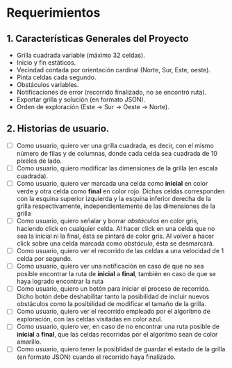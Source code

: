 # Requerimientos

## 1. Características Generales del Proyecto

+ Grilla cuadrada variable (máximo 32 celdas).
+ Inicio y fin estáticos.
+ Vecindad contada por orientación cardinal (Norte, Sur, Este, oeste).
+ Pinta celdas cada segundo.
+ Obstáculos variables.
+ Notificaciones de error (recorrido finalizado, no se encontró ruta).
+ Exportar grilla y solución (en formato JSON).
+ Orden de exploración (Este -> Sur -> Oeste -> Norte).

## 2. Historias de usuario.

+ [ ] Como usuario, quiero ver una grilla cuadrada, es decir, con el mismo número de filas y de columnas, donde cada celda sea cuadrada de 10 píxeles de lado.
+ [ ] Como usuario, quiero modificar las dimensiones de la grilla (en escala cuadrada).
+ [ ] Como usuario, quiero ver marcada una celda como **inicial** en color verde y otra celda como **final** en color rojo. Dichas celdas corresponden con la esquina superior izquierda y la esquina inferior derecha de la grilla respectivamente, independientemente de las dimensiones de la grilla
+ [ ] Como usuario, quiero señalar y borrar *obstáculos* en color gris, haciendo click en cualquier celda. Al hacer click en una celda que no sea la inicial ni la final, ésta se pintará de color gris. Al volver a hacer click sobre una celda marcada como *obstáculo*, ésta se desmarcará.
+ [ ] Como usuario, quiero ver el recorrido de las celdas a una velocidad de 1 celda por segundo.
+ [ ] Como usuario, quiero ver una notificación en caso de que no sea posible encontrar la ruta de **inicial** a **final**, también en caso de que se haya logrado encontrar la ruta
+ [ ] Como usuario, quiero un botón para iniciar el proceso de recorrido. Dicho botón debe deshabilitar tanto la posibilidad de incluir nuevos obstáculos como la posibilidad de modificar el tamaño de la grilla.
+ [ ] Como usuario, quiero ver el recorrido empleado por el algoritmo de exploración, con las celdas visitadas en color azul.
+ [ ] Como usuario, quiero ver, en caso de no encontrar una ruta posible de **inicial** a **final**, que las celdas recorridas por el algoritmo sean de color amarillo.
+ [ ] Como usuario, quiero tener la posiblidad de guardar el estado de la grilla (en formato JSON) cuando el recorrido haya finalizado.
